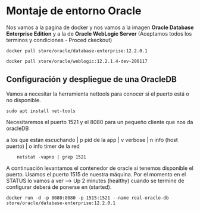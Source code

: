 # Montaje de entorno Oracle

Nos vamos a la pagina de docker y nos vamos a la imagen **Oracle Database Enterprise Edition** y a la de **Oracle WebLogic Server** (Aceptamos todos los terminos y condiciones - Proced ckeckout)

```docker pull store/oracle/database-enterprise:12.2.0.1```

```docker pull store/oracle/weblogic:12.2.1.4-dev-200117```

## Configuración y despliegue de una OracleDB

Vamos a necesitar la herramienta nettools para conocer si el puerto está o no disponible.

```sudo apt install net-tools```

Necesitaremos el puerto 1521 y el 8080 para un pequeño cliente que nos da oracleDB

a los que están escuchando | p pid de la app | v verbose | n info (host puerto) | o info timer de la red
``` netstat -vapno
    netstat -vapno | grep 1521
```
A continuación levantamos el contenedor de oracle si tenemos disponible el puerto. Usamos el puerto 1515 de nuestra máquina. Por el momento en el STATUS lo vamos a ver --> Up 2 minutes (healthy) cuando se termine de configurar deberá de ponerse en (started).

```docker run -d -p 8080:8080 -p 1515:1521 --name real-oracle-db store/oracle/database-enterprise:12.2.0.1```
